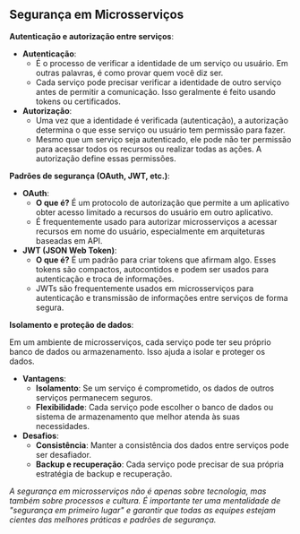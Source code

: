 ## **Segurança em Microsserviços**

**Autenticação e autorização entre serviços**:

- **Autenticação**:
    - É o processo de verificar a identidade de um serviço ou usuário. Em outras palavras, é como provar quem você diz ser.
    - Cada serviço pode precisar verificar a identidade de outro serviço antes de permitir a comunicação. Isso geralmente é feito usando tokens ou certificados.
- **Autorização**:
    - Uma vez que a identidade é verificada (autenticação), a autorização determina o que esse serviço ou usuário tem permissão para fazer.
    - Mesmo que um serviço seja autenticado, ele pode não ter permissão para acessar todos os recursos ou realizar todas as ações. A autorização define essas permissões.
    

**Padrões de segurança (OAuth, JWT, etc.)**:

- **OAuth**:
    - **O que é?** É um protocolo de autorização que permite a um aplicativo obter acesso limitado a recursos do usuário em outro aplicativo.
    - É frequentemente usado para autorizar microsserviços a acessar recursos em nome do usuário, especialmente em arquiteturas baseadas em API.
- **JWT (JSON Web Token)**:
    - **O que é?** É um padrão para criar tokens que afirmam algo. Esses tokens são compactos, autocontidos e podem ser usados para autenticação e troca de informações.
    - JWTs são frequentemente usados em microsserviços para autenticação e transmissão de informações entre serviços de forma segura.

**Isolamento e proteção de dados**:

Em um ambiente de microsserviços, cada serviço pode ter seu próprio banco de dados ou armazenamento. Isso ajuda a isolar e proteger os dados.

- **Vantagens**:
    - **Isolamento**: Se um serviço é comprometido, os dados de outros serviços permanecem seguros.
    - **Flexibilidade**: Cada serviço pode escolher o banco de dados ou sistema de armazenamento que melhor atenda às suas necessidades.
- **Desafios**:
    - **Consistência**: Manter a consistência dos dados entre serviços pode ser desafiador.
    - **Backup e recuperação**: Cada serviço pode precisar de sua própria estratégia de backup e recuperação.

*A segurança em microsserviços não é apenas sobre tecnologia, mas também sobre processos e cultura. É importante ter uma mentalidade de "segurança em primeiro lugar" e garantir que todas as equipes estejam cientes das melhores práticas e padrões de segurança.*